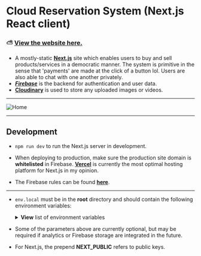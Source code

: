 # Cloud Reservation System (Next.js React client)

### ⛅ [View the website here.](https://cloud-reservation-nextjs.vercel.app/)

* A mostly-static **[Next.js](https://nextjs.org/)** site which enables users to buy and sell products/services in a democratic manner. The system is primitive in the sense that 'payments' are made at the click of a button lol. Users are also able to chat with one another privately.
* **[*Firebase*](https://firebase.google.com/)** is the backend for authentication and user data.
* **[Cloudinary](https://cloudinary.com/)** is used to store any uploaded images or videos.

***
![Home](https://i.imgur.com/ACSstAG.png)

***

## Development

* `npm run dev` to run the Next.js server in development.
* When deploying to production, make sure the production site domain is **whitelisted** in Firebase. **[Vercel](https://vercel.com)** is currently the most optimal hosting platform for Next.js in my opinion.

* The Firebase rules can be found **[here](https://pastebin.com/dvQnAHkf)**.

***

* `env.local` must be in the **root** directory and should contain the following environment variables:

    <details>
        <summary><b>View</b> list of environment variables</summary>
        <br>
        <ul>
            <li> NEXT_PUBLIC_FIREBASE_API_KEY </li>
            <li> NEXT_PUBLIC_FIREBASE_AUTH_DOMAIN </li>
            <li> NEXT_PUBLIC_FIREBASE_PROJECT_ID </li>
            <li> NEXT_PUBLIC_FIREBASE_DATABASE_URL </li>
            <li> NEXT_PUBLIC_FIREBASE_STORAGE_BUCKET </li>
            <li> NEXT_PUBLIC_FIREBASE_MESSAGING_SENDER_ID </li>
            <li> NEXT_PUBLIC_FIREBASE_APP_ID </li>
            <li> NEXT_PUBLIC_FIREBASE_MEASUREMENT_ID </li>
            <li> FIREBASE_PRIVATE_KEY (Optional) </li>
            <li> FIREBASE_CLIENT_EMAIL (Optional) </li>
            <li> NEXT_PUBLIC_CLOUDINARY_NAME </li>
            <li> NEXT_PUBLIC_CLOUDINARY_API_KEY </li>
            <li> CLOUDINARY_API_SECRET </li>
            <li> CLOUDINARY_ENV_VAR (Optional) </li>
        </ul>
    </details>


* Some of the parameters above are currently optional, but may be required if analytics or Firebase storage are integrated in the future.
* For Next.js, the prepend **NEXT_PUBLIC** refers to public keys.